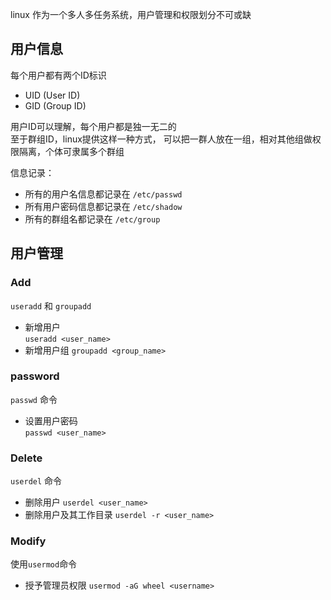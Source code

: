 linux 作为一个多人多任务系统，用户管理和权限划分不可或缺

## 用户信息
每个用户都有两个ID标识
- UID (User ID)
- GID (Group ID)

用户ID可以理解，每个用户都是独一无二的  
至于群组ID，linux提供这样一种方式，
可以把一群人放在一组，相对其他组做权限隔离，个体可隶属多个群组  

信息记录：
- 所有的用户名信息都记录在 `/etc/passwd`
- 所有用户密码信息都记录在 `/etc/shadow`
- 所有的群组名都记录在 `/etc/group`

## 用户管理

### Add
`useradd` 和 `groupadd`

- 新增用户  
    `useradd <user_name>`   
- 新增用户组
    `groupadd <group_name>`
### password
`passwd` 命令
- 设置用户密码  
    `passwd <user_name>`  

### Delete
`userdel` 命令
- 删除用户
    `userdel <user_name>`
- 删除用户及其工作目录
    `userdel -r <user_name>`

### Modify
使用`usermod`命令
- 授予管理员权限
    `usermod -aG wheel <username>`




